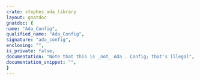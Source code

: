 ```yaml
---
crate: stephes_ada_library
layout: gnatdoc
gnatdoc: {
name: "Ada_Config",
qualified_name: "Ada_Config",
signature: "ada_config",
enclosing: "",
is_private: false,
documentation: "Note that this is _not_ Ada . Config; that's illegal",
documentation_snippet: "",
}
---
```


